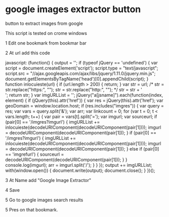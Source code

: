 # google images extractor button
button to extract images from google

This script is tested on crome windows


1 Edit one bookmark from bookmar bar


2 At url add this code

javascript: (function() { output = '<html><head><title>SEO Image SERP Extraction Tool</title></head><body>'; if (typeof jQuery == 'undefined') { var script = document.createElement('script'); script.type = "text/javascript"; script.src = "//ajax.googleapis.com/ajax/libs/jquery/1.11.0/jquery.min.js"; document.getElementsByTagName('head')[0].appendChild(script); } function inlocuieste(url) { if (url.length > 200) { return; } var str = url; /* str = str.replace("https:", ""); str = str.replace("http:", ""); */ str = str + '<br />'; return str; } var imgURLList = ''; jQuery("a[jsname]").each(function(index, element) { if (jQuery(this).attr('href')) { var res = jQuery(this).attr('href'); var geoDomain = window.location.host; if (res.includes("imgres")) { var query = res; var vars = query.split('&'); var arr; var linkcount = 0; for (var t = 0; t < vars.length; t++) { var pair = vars[t].split('='); var imgurl; var sourceurl; if (pair[0] == '/imgres?imgurl') { imgURLList += inlocuieste(decodeURIComponent(decodeURIComponent(pair[1]))); imgurl = decodeURIComponent(decodeURIComponent(pair[1])); } if (pair[0] == '/imgres?imgurl') { imgURLList += inlocuieste(decodeURIComponent(decodeURIComponent(pair[1]))); imgurl = decodeURIComponent(decodeURIComponent(pair[1])); } else if (pair[0] == 'imgrefurl') { sourceurl = decodeURIComponent(decodeURIComponent(pair[1])); } } console.log(imgurl); arr = imgurl.split('/'); } } }); output += imgURLList; with(window.open()) { document.write(output); document.close(); } })();

3 At Name add "Google Image Extractor"

4 Save

5 Go to google images search results

5 Pres on that bookmark.
